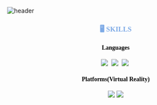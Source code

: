![header](https://capsule-render.vercel.app/api?type=venom&color=gradient&customColorList=0,2,2,5,30&height=300&section=header&text=I'm%20Enuyeong&fontSize=90&fontColor=gradient$text=Stroke%20Test&stroke=7EAAE6)


<h3 align="center", style="color:#7EAAE6;font-family:Regular;">
🖥️ SKILLS
</h3>

 <h4 align="center", style="color:#000000;font-family:Regular;">
 Languages
</h4>

<p align="center">
 <img src="https://img.shields.io/badge/C++-00599C?style=flat-square&logo=C%2B%2B&logoColor=white"/></a>&nbsp 
<img src="https://img.shields.io/badge/Python-3766AB?style=flat-square&logo=Python&logoColor=white"/></a>&nbsp 
<img src="https://img.shields.io/badge/C%23-%23239120.svg?style=flat-square&logo=Csharp&logoColor=white"/></a>&nbsp 
</p>



 <h4 align="center", style="color:#000000;font-family:Regular;">
 Platforms(Virtual Reality)
</h4>

<p align="center">
<img src="https://img.shields.io/badge/unrealengine-%23313131.svg?style=flat-square&logo=unrealengine&logoColor=white"/>
 <img src="https://img.shields.io/badge/unity-%23000000.svg?style=flat-square&logo=unity&logoColor=white"/>
</p>

<!--
**nokcharathae/nokcharathae** is a ✨ _special_ ✨ repository because its `README.md` (this file) appears on your GitHub profile.

Here are some ideas to get you started:

- 🔭 I’m currently working on ...
- 🌱 I’m currently learning ...
- 👯 I’m looking to collaborate on ...
- 🤔 I’m looking for help with ...
- 💬 Ask me about ...
- 📫 How to reach me: ...
- 😄 Pronouns: ...
- ⚡ Fun fact: ...
-->
